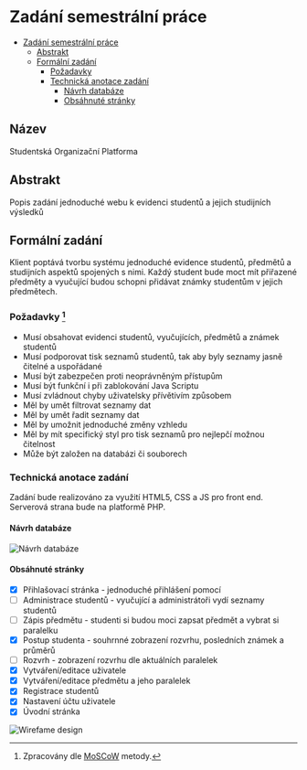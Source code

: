 # Zadání semestrální práce

- [Zadání semestrální práce](#zadání-semestrální-práce)
  - [Abstrakt](#abstrakt)
  - [Formální zadání](#formální-zadání)
    - [Požadavky](#požadavky-1)
    - [Technická anotace zadání](#technická-anotace-zadání)
      - [Návrh databáze](#návrh-databáze)
      - [Obsáhnuté stránky](#obsáhnuté-stránky)

## Název

Studentská Organizační Platforma

## Abstrakt

Popis zadání jednoduché webu k evidenci studentů a jejich studijních výsledků

## Formální zadání

Klient poptává tvorbu systému jednoduché evidence studentů, předmětů a studijních aspektů spojených s nimi.
Každý student bude moct mít přiřazené předměty a vyučující budou schopni přidávat známky studentům v jejich předmětech.

### Požadavky [^1]

- Musí obsahovat evidenci studentů, vyučujících, předmětů a známek studentů
- Musí podporovat tisk seznamů studentů, tak aby byly seznamy jasně čitelné a uspořádané
- Musí být zabezpečen proti neoprávněným přístupům
- Musí být funkční i při zablokování Java Scriptu
- Musí zvládnout chyby uživatelsky přívětivím způsobem
- Měl by umět filtrovat seznamy dat
- Měl by umět řadit seznamy dat
- Měl by umožnit jednoduché změny vzhledu
- Měl by mít specifický styl pro tisk seznamů pro nejlepčí možnou čitelnost
- Může být založen na databázi či souborech

[^1]: Zpracovány dle [MoSCoW](https://en.wikipedia.org/wiki/MoSCoW_method) metody.

### Technická anotace zadání

Zadání bude realizováno za využití HTML5, CSS a JS pro front end.
Serverová strana bude na platformě PHP.

#### Návrh databáze

![Návrh databáze](https://cdn.discordapp.com/attachments/513038521192153093/892856858279280720/unknown.png)

#### Obsáhnuté stránky

- [x] Přihlašovací stránka - jednoduché přihlášení pomocí
- [ ] Administrace studentů - vyučující a administrátoři vydí seznamy studentů
- [ ] Zápis předmětu - studenti si budou moci zapsat předmět a vybrat si paralelku
- [x] Postup studenta - souhrnné zobrazení rozvrhu, posledních známek a průměrů
- [ ] Rozvrh - zobrazení rozvrhu dle aktuálních paralelek
- [x] Vytváření/editace uživatele
- [x] Vytváření/editace předmětu a jeho paralelek
- [x] Registrace studentů
- [x] Nastavení účtu uživatele
- [x] Úvodní stránka

![Wirefame design](https://assets.adobe.com/link/86f37f29-7890-48ed-696e-0a9a9de0af70)
